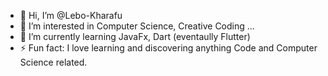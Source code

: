 - 👋 Hi, I’m @Lebo-Kharafu
- 👀 I’m interested in Computer Science, Creative Coding ...
- 🌱 I’m currently learning JavaFx, Dart (eventaully Flutter)
- ⚡ Fun fact: I love learning and discovering anything Code and Computer Science related. 

<!---
Lebo-Kharafu/Lebo-Kharafu is a ✨ special ✨ repository because its `README.md` (this file) appears on your GitHub profile.
You can click the Preview link to take a look at your changes.
--->
